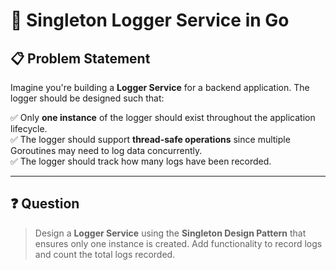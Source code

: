 # 🚀 Singleton Logger Service in Go

## 📋 Problem Statement
Imagine you're building a **Logger Service** for a backend application. The logger should be designed such that:

✅ Only **one instance** of the logger should exist throughout the application lifecycle.  
✅ The logger should support **thread-safe operations** since multiple Goroutines may need to log data concurrently.  
✅ The logger should track how many logs have been recorded.  

---

## ❓ Question
> Design a **Logger Service** using the **Singleton Design Pattern** that ensures only one instance is created. Add functionality to record logs and count the total logs recorded.
